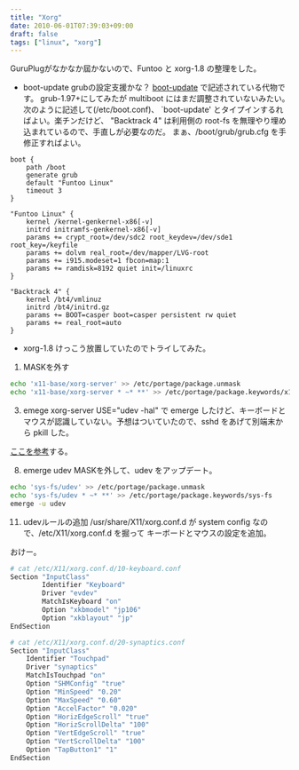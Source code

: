```yaml
---
title: "Xorg"
date: 2010-06-01T07:39:03+09:00
draft: false
tags: ["linux", "xorg"]
---
```

GuruPlugがなかなか屆かないので、Funtoo と xorg-1.8 の整理をした。

* boot-update
grubの設定支援かな？
[boot-update](http://www.funtoo.org/en/funtoo/core/boot/)
で記述されている代物です。
grub-1.97+にしてみたが multiboot
にはまだ調整されていないみたい。
次のように記述して(/etc/boot.conf)、
`boot-update'
とタイプインするればよい。楽チンだけど、
"Backtrack 4"
は利用側の root-fs を無理やり埋め込まれているので、手直しが必要なのだ。
まぁ、/boot/grub/grub.cfg
を手修正すればよい。

```
boot {
	path /boot
	generate grub
	default "Funtoo Linux"
	timeout 3
}

"Funtoo Linux" {
	kernel /kernel-genkernel-x86[-v]
	initrd initramfs-genkernel-x86[-v]
	params += crypt_root=/dev/sdc2 root_keydev=/dev/sde1 root_key=/keyfile
	params += dolvm real_root=/dev/mapper/LVG-root
	params += i915.modeset=1 fbcon=map:1
	params += ramdisk=8192 quiet init=/linuxrc
}

"Backtrack 4" {
	kernel /bt4/vmlinuz
	initrd /bt4/initrd.gz
	params += BOOT=casper boot=casper persistent rw quiet
	params += real_root=auto
}
```

* xorg-1.8
けっこう放置していたのでトライしてみた。

1.  MASKを外す

``` bash
echo 'x11-base/xorg-server' >> /etc/portage/package.unmask
echo 'x11-base/xorg-server * ~* **' >> /etc/portage/package.keywords/x11-base
```

3.  emege xorg-server
USE="udev -hal" で emerge したけど、キーボードとマウスが認識していない。予想はついていたので、sshd
をあげて別端末から
pkill
した。

[ここを参考](http://body0r.wordpress.com/2010/04/16/xorg-udev-toggle/)する。

8.  emerge udev
MASKを外して、udev をアップデート。

``` bash
echo 'sys-fs/udev' >> /etc/portage/package.unmask
echo 'sys-fs/udev * ~* **' >> /etc/portage/package.keywords/sys-fs
emerge -u udev
```

11.  udevルールの追加
/usr/share/X11/xorg.conf.d
が system config なので、/etc/X11/xorg.conf.d を掘って
キーボードとマウスの設定を追加。


おけー。

``` bash
# cat /etc/X11/xorg.conf.d/10-keyboard.conf
Section "InputClass"
        Identifier "Keyboard"
        Driver "evdev"
        MatchIsKeyboard "on"
        Option "xkbmodel" "jp106"
        Option "xkblayout" "jp"
EndSection

# cat /etc/X11/xorg.conf.d/20-synaptics.conf
Section "InputClass"
	Identifier "Touchpad"
	Driver "synaptics"
	MatchIsTouchpad "on"
	Option "SHMConfig" "true"
	Option "MinSpeed" "0.20"
	Option "MaxSpeed" "0.60"
	Option "AccelFactor" "0.020"
	Option "HorizEdgeScroll" "true"
	Option "HorizScrollDelta" "100"
	Option "VertEdgeScroll" "true"
	Option "VertScrollDelta" "100"
	Option "TapButton1" "1"
EndSection
```
